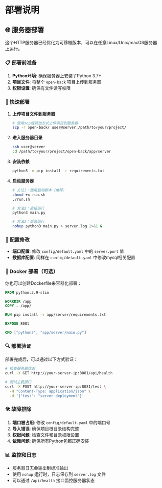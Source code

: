 # 部署说明

## 🌐 服务器部署

这个HTTP服务器已经优化为可移植版本，可以在任意Linux/Unix/macOS服务器上运行。

### 📋 部署前准备

1. **Python环境**: 确保服务器上安装了Python 3.7+
2. **项目文件**: 将整个 `open-back` 项目上传到服务器
3. **权限设置**: 确保有文件读写权限

### 🚀 快速部署

1. **上传项目文件到服务器**
   ```bash
   # 使用scp或其他方式上传项目到服务器
   scp -r open-back/ user@server:/path/to/your/project/
   ```

2. **进入服务器目录**
   ```bash
   ssh user@server
   cd /path/to/your/project/open-back/app/server
   ```

3. **安装依赖**
   ```bash
   python3 -m pip install -r requirements.txt
   ```

4. **启动服务器**
   ```bash
   # 方法1：使用启动脚本（推荐）
   chmod +x run.sh
   ./run.sh

   # 方法2：直接运行
   python3 main.py

   # 方法3：后台运行
   nohup python3 main.py > server.log 2>&1 &
   ```

### 🔧 配置修改

- **端口配置**: 修改 `config/default.yaml` 中的 `server.port` 值
- **数据库配置**: 同样在 `config/default.yaml` 中修改mysql相关配置

### 🐳 Docker 部署（可选）

你也可以创建Dockerfile来容器化部署：

```dockerfile
FROM python:3.9-slim

WORKDIR /app
COPY . /app/

RUN pip install -r app/server/requirements.txt

EXPOSE 8081

CMD ["python3", "app/server/main.py"]
```

### 🔍 部署验证

部署完成后，可以通过以下方式验证：

```bash
# 检查服务器状态
curl -X GET http://your-server-ip:8081/api/health

# 测试主要接口
curl -X POST http://your-server-ip:8081/test \
  -H "Content-Type: application/json" \
  -d '{"test": "server deployment"}'
```

### 🛠️ 故障排除

1. **端口被占用**: 修改 `config/default.yaml` 中的端口号
2. **导入错误**: 确保项目根目录结构完整
3. **权限问题**: 检查文件和目录权限设置
4. **依赖问题**: 确保所有Python包都正确安装

### 📊 监控和日志

- 服务器日志会输出到标准输出
- 使用 `nohup` 运行时，日志保存到 `server.log` 文件
- 可以通过 `/api/health` 接口监控服务器状态
